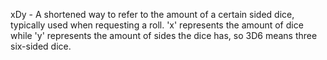 xDy - A shortened way to refer to the amount of a certain sided dice, typically used when requesting a roll. 'x' represents the amount of dice while 'y' represents the amount of sides the dice has, so 3D6 means three six-sided dice.